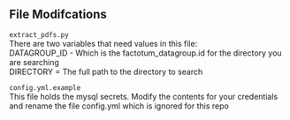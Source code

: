 ## File Modifcations
`extract_pdfs.py`  
There are two variables that need values in this file:  
DATAGROUP_ID - Which is the factotum_datagroup.id for the directory
you are searching  
DIRECTORY = The full path to the directory to search  
  
`config.yml.example`  
This file holds the mysql secrets. Modify the contents for your 
credentials and rename the file config.yml which is ignored for this 
repo